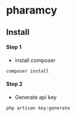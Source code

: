 # pharamcy
## Install
#### Step 1
* install composer
```
composer install
```
#### Step 2
* Generate api key
```
php artisan key:generate
```
